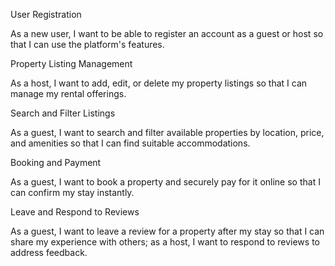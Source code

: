 User Registration

As a new user, I want to be able to register an account as a guest or host so that I can use the platform's features.

Property Listing Management

As a host, I want to add, edit, or delete my property listings so that I can manage my rental offerings.

Search and Filter Listings

As a guest, I want to search and filter available properties by location, price, and amenities so that I can find suitable accommodations.

Booking and Payment

As a guest, I want to book a property and securely pay for it online so that I can confirm my stay instantly.

Leave and Respond to Reviews

As a guest, I want to leave a review for a property after my stay so that I can share my experience with others; as a host, I want to respond to reviews to address feedback.
